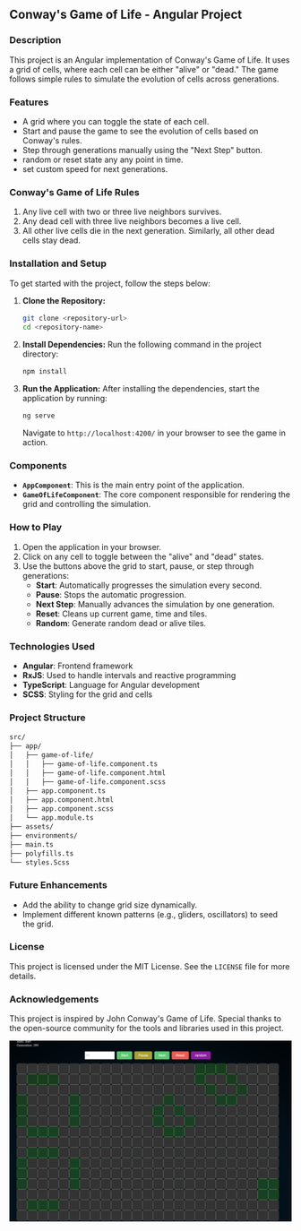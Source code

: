 


## Conway's Game of Life - Angular Project

### Description

This project is an Angular implementation of Conway's Game of Life. It uses a grid of cells, where each cell can be either "alive" or "dead." The game follows simple rules to simulate the evolution of cells across generations.

### Features

- A grid where you can toggle the state of each cell.
- Start and pause the game to see the evolution of cells based on Conway's rules.
- Step through generations manually using the "Next Step" button.
- random or reset state any any point in time.
- set custom speed for next generations.

### Conway's Game of Life Rules

1. Any live cell with two or three live neighbors survives.
2. Any dead cell with three live neighbors becomes a live cell.
3. All other live cells die in the next generation. Similarly, all other dead cells stay dead.

### Installation and Setup

To get started with the project, follow the steps below:

1. **Clone the Repository:**
   ```bash
   git clone <repository-url>
   cd <repository-name>
   ```

2. **Install Dependencies:**
   Run the following command in the project directory:
   ```bash
   npm install
   ```

3. **Run the Application:**
   After installing the dependencies, start the application by running:
   ```bash
   ng serve
   ```
   Navigate to `http://localhost:4200/` in your browser to see the game in action.

### Components

- **`AppComponent`**: This is the main entry point of the application.
- **`GameOfLifeComponent`**: The core component responsible for rendering the grid and controlling the simulation.

### How to Play

1. Open the application in your browser.
2. Click on any cell to toggle between the "alive" and "dead" states.
3. Use the buttons above the grid to start, pause, or step through generations:
   - **Start**: Automatically progresses the simulation every second.
   - **Pause**: Stops the automatic progression.
   - **Next Step**: Manually advances the simulation by one generation.
   - **Reset**: Cleans up current game, time and tiles.
   - **Random**: Generate random dead or alive tiles.

### Technologies Used

- **Angular**: Frontend framework
- **RxJS**: Used to handle intervals and reactive programming
- **TypeScript**: Language for Angular development
- **SCSS**: Styling for the grid and cells

### Project Structure

```plaintext
src/
├── app/
│   ├── game-of-life/
│   │   ├── game-of-life.component.ts
│   │   ├── game-of-life.component.html
│   │   ├── game-of-life.component.scss
│   ├── app.component.ts
│   ├── app.component.html
│   ├── app.component.scss
│   └── app.module.ts
├── assets/
├── environments/
├── main.ts
├── polyfills.ts
└── styles.Scss
```

### Future Enhancements

- Add the ability to change grid size dynamically.
- Implement different known patterns (e.g., gliders, oscillators) to seed the grid.

### License

This project is licensed under the MIT License. See the `LICENSE` file for more details.

### Acknowledgements

This project is inspired by John Conway's Game of Life. Special thanks to the open-source community for the tools and libraries used in this project.

![Game of Life Screenshot](./screen.png)
